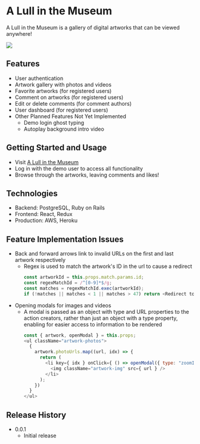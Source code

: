 # A Lull in the Museum

A Lull in the Museum is a gallery of digital artworks that can be viewed anywhere!

<img src="https://i.imgur.com/7mdmHzR.jpg" />

## Features

* User authentication
* Artwork gallery with photos and videos
* Favorite artworks (for registered users)
* Comment on artworks (for registered users)
* Edit or delete comments (for comment authors)
* User dashboard (for registered users)
* Other Planned Features Not Yet Implemented
  * Demo login ghost typing
  * Autoplay background intro video
  
## Getting Started and Usage

* Visit <a href="https://a-lull-in-the-museum.herokuapp.com/">A Lull in the Museum</a>
* Log in with the demo user to access all functionality
* Browse through the artworks, leaving comments and likes!

## Technologies
* Backend: PostgreSQL, Ruby on Rails
* Frontend: React, Redux
* Production: AWS, Heroku

## Feature Implementation Issues
* Back and forward arrows link to invalid URLs on the first and last artwork respectively
  * Regex is used to match the artwork's ID in the url to cause a redirect
    ```javascript
    const artworkId = this.props.match.params.id;
    const regexMatchId = /^[0-9]*$/g;
    const matches = regexMatchId.exec(artworkId);
    if (!matches || matches < 1 || matches > 47) return <Redirect to="/" />;
    ```
* Opening modals for images and videos
  * A modal is passed as an object with type and URL properties to the action creators, rather than just an object with a type property, enabling for easier access to information to be rendered
    ```javascript
    const { artwork, openModal } = this.props; 
    <ul className="artwork-photos">
      {
        artwork.photoUrls.map((url, idx) => {
          return (
            <li key={ idx } onClick={ () => openModal({ type: "zoomImage", url: url }) }>
              <img className="artwork-img" src={ url } />
            </li>
          );
        })
      }
    </ul>
    ```

## Release History
* 0.0.1
  * Initial release